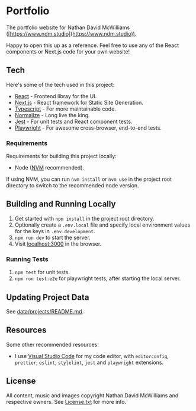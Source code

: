 # Portfolio

The portfolio website for Nathan David McWilliams
([https://www.ndm.studio](https://www.ndm.studio)).

Happy to open this up as a reference. Feel free to use any of the React
components or Next.js code for your own website!

## Tech

Here's some of the tech used in this project:

- [React](https://react.dev/) - Frontend libray for the UI.
- [Next.js](https://nextjs.org) - React framework for Static Site Generation.
- [Typescript](https://www.typescriptlang.org) - For more maintainable code.
- [Normalize](https://necolas.github.io/normalize.css/) - Long live the king.
- [Jest](https://jestjs.io/) - For unit tests and React component tests.
- [Playwright](https://playwright.dev/) - For awesome cross-browser, end-to-end
  tests.

### Requirements

Requirements for building this project locally:

- Node ([NVM](https://github.com/nvm-sh/nvm) recommended).

If using NVM, you can run `nvm install` or `nvm use` in the project root
directory to switch to the recommended node version.

## Building and Running Locally

1. Get started with `npm install` in the project root directory.
2. Optionally create a `.env.local` file and specify local environment values
   for the keys in `.env.development`.
3. `npm run dev` to start the server.
4. Visit [localhost:3000](http://localhost:3000) in the browser.

### Running Tests

1. `npm test` for unit tests.
2. `npm run test:e2e` for playwright tests, after starting the local server.

## Updating Project Data

See [data/projects/README.md](data/projects/README.md).

## Resources

Some other recommended resources:

- I use [Visual Studio Code](https://code.visualstudio.com) for my code editor, with `editorconfig`, `prettier`, `eslint`, `stylelint`, `jest` and `playwright` extensions.

## License

All content, music and images copyright Nathan David McWilliams and respective
owners. See [License.txt](License.txt) for more info.
